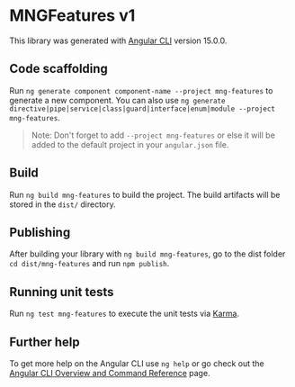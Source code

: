 # MNGFeatures v1

This library was generated with [Angular CLI](https://github.com/angular/angular-cli) version 15.0.0.

## Code scaffolding

Run `ng generate component component-name --project mng-features` to generate a new component. You can also use `ng generate directive|pipe|service|class|guard|interface|enum|module --project mng-features`.
> Note: Don't forget to add `--project mng-features` or else it will be added to the default project in your `angular.json` file. 

## Build

Run `ng build mng-features` to build the project. The build artifacts will be stored in the `dist/` directory.

## Publishing

After building your library with `ng build mng-features`, go to the dist folder `cd dist/mng-features` and run `npm publish`.

## Running unit tests

Run `ng test mng-features` to execute the unit tests via [Karma](https://karma-runner.github.io).

## Further help

To get more help on the Angular CLI use `ng help` or go check out the [Angular CLI Overview and Command Reference](https://angular.io/cli) page.
